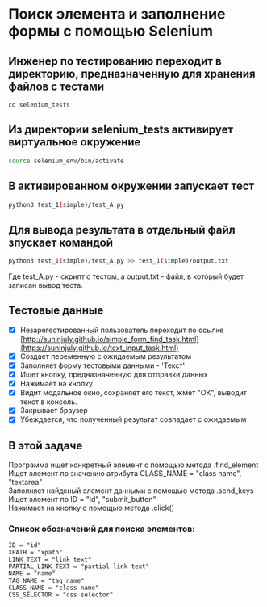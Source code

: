 # Поиск элемента и заполнение формы с помощью Selenium

## Инженер по тестированию переходит в директорию, предназначенную для хранения файлов с тестами
```
cd selenium_tests
```
## Из директории selenium_tests активирует виртуальное окружение
```sh
source selenium_env/bin/activate
```
## В активированном окружении запускает тест 
```sh
python3 test_1(simple)/test_A.py
```
## Для вывода результата в отдельный файл зпускает командой 
```sh
python3 test_1(simple)/test_A.py >> test_1(simple)/output.txt
```
Где test_A.py -  скрипт с тестом, а output.txt - файл, в который будет записан вывод теста.

## Тестовые данные
- [x] Незарегестированный пользователь переходит по ссылке [http://suninjuly.github.io/simple_form_find_task.html](https://suninjuly.github.io/text_input_task.html)
- [x] Создает переменную с ожидаемым результатом
- [x] Заполняет форму тестовыми данными - 'Текст'
- [x] Ищет кнопку, предназначенную для отправки данных
- [x] Нажимает на кнопку
- [x] Видит модальное окно, сохраняет его текст, жмет "ОК", выводит текст в консоль.
- [x] Закрывает браузер
- [x] Убеждается, что полученный результат совпадает с ожидаемым

## В этой задаче

Программа ищет конкретный элемент с помощью метода .find_element \
Ищет элемент по значению атрибута CLASS_NAME = "class name", "textarea" \
Заполняет найденый элемент данными с помощью метода .send_keys \
Ищет элемент по ID = "id", "submit_button" \
Нажимает на кнопку с помощью метода .click() 

### Список обозначений для поиска элементов:
```ID = "id"``` \
```XPATH = "xpath"``` \
```LINK_TEXT = "link text"``` \
```PARTIAL_LINK_TEXT = "partial link text"``` \
```NAME = "name"``` \
```TAG_NAME = "tag name"``` \
```CLASS_NAME = "class name"``` \
```CSS_SELECTOR = "css selector"```
